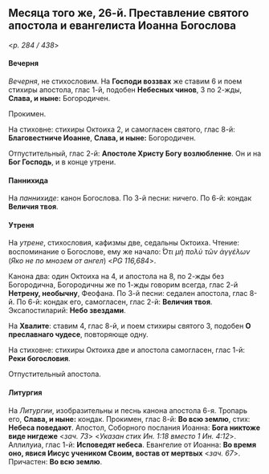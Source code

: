 
## Месяца того же, 26-й. Преставление святого апостола и евангелиста Иоанна Богослова  

<*p. 284 / 438*>

#### Вечерня

*Вечерня*, не стихословим. На **Господи воззвах** же ставим 6 и поем стихиры апостола, глас 1-й, 
подобен **Небесных чинов**, 3 по 2-жды, **Слава, и ныне:** Богородичен. 

Прокимен.

На стиховне: стихиры Октоиха 2, и самогласен святого, глас 8-й: **Благовестниче Иоанне**, 
**Слава, и ныне:** Богородичен.

Отпустительный, глас 2-й: **Апостоле Христу Богу возлюбленне**. 
Он и на **Бог Господь**, и в конце утрени.

#### Паннихида

На *паннихиде*: канон Богослова. 
По 3-й песни: ничего. 
По 6-й: кондак **Величия твоя**. 

#### Утреня

На *утрене*, стихословия, кафизмы две, седальны Октоиха. Чтение: воспоминание о Богослове, 
ему же начало: *̔́Οτι μὴ πολὺ τῶν ἀγγέλων* (*Яко не по мнозем от ангел*) <*PG 116,684*>.  

Канона два: один Октоиха на 4, и апостола на 8, по 2-жды без Богородична, Богородичны же по 1-жды говорим всегда, 
глас 2-й **Нетрену, необычну**, Феофана. 
По 3-й песни: седален апостола, глас 8-й. 
По 6-й: кондак его, самогласен, глас 2-й: **Величия твоя**. 
Эксапостиларий: **Небо звездами**.

На **Хвалите**: ставим 4, глас 8-й, и поем стихиры святого 3, подобен **О преславнаго чудесе**, повторяюще одну.

На стиховне: стихиры Октоиха две и апостола самогласен, глас 1-й: **Реки богословия**. 

Отпустительный апостола. 

#### Литургия

На *Литургии*, изобразительны и песнь канона апостола 6-я. Тропарь его, **Слава, и ныне:** кондак. 
Прокимен, глас 8-й: **Во всю землю**, стих: **Небеса поведают**. 
Апостол, Соборного послания Иоанна: **Бога никтоже виде нигдеже** <*зач. 73*> 
<*Указан стих Ин. 1:18 вместо 1 Ин. 4:12*>.
Аллилуиа, глас 1-й: **Исповедят небеса**. 
Евангелие от Иоанна: **Во время оно, явися Иисус учеником Своим, востав от мертвых** <*зач. 67*>. 
Причастен: **Во всю землю**. 
